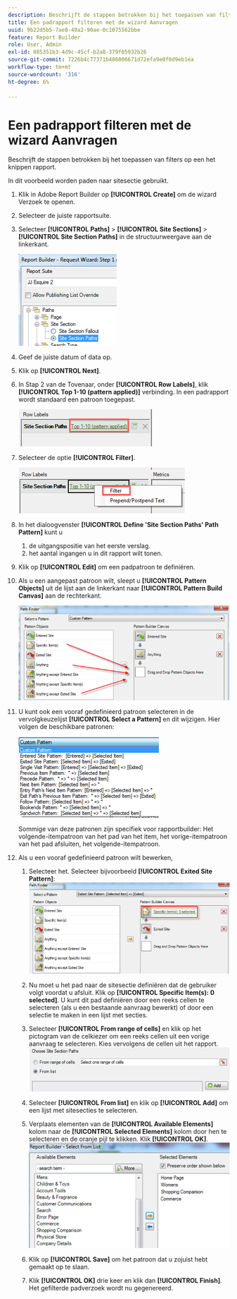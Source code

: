 ```yaml
---
description: Beschrijft de stappen betrokken bij het toepassen van filters op een het knippen rapport.
title: Een padrapport filteren met de wizard Aanvragen
uuid: 9b22d5b5-7ae8-49a2-90ae-0c1075562bbe
feature: Report Builder
role: User, Admin
exl-id: 085351b3-4d9c-45cf-b2a8-379f05932b26
source-git-commit: 7226b4c77371b486006671d72efa9e0f0d9eb1ea
workflow-type: tm+mt
source-wordcount: '316'
ht-degree: 6%

---
```


# Een padrapport filteren met de wizard Aanvragen

Beschrijft de stappen betrokken bij het toepassen van filters op een het knippen rapport.

In dit voorbeeld worden paden naar sitesectie gebruikt.

1. Klik in Adobe Report Builder op **[!UICONTROL Create]** om de wizard Verzoek te openen.
1. Selecteer de juiste rapportsuite.
1. Selecteer **[!UICONTROL Paths]** > **[!UICONTROL Site Sections]** > **[!UICONTROL Site Section Paths]** in de structuurweergave aan de linkerkant.

   ![](assets/site_section_path_1.png)

1. Geef de juiste datum of data op.
1. Klik op **[!UICONTROL Next]**.
1. In Stap 2 van de Tovenaar, onder **[!UICONTROL Row Labels]**, klik **[!UICONTROL Top 1-10 (pattern applied)]** verbinding. In een padrapport wordt standaard een patroon toegepast.

   ![](assets/site_section_path_2.png)

1. Selecteer de optie **[!UICONTROL Filter]**.

   ![](assets/filter_option.png)

1. In het dialoogvenster **[!UICONTROL Define 'Site Section Paths' Path Pattern]** kunt u
   1. de uitgangspositie van het eerste verslag.
   1. het aantal ingangen u in dit rapport wilt tonen.
1. Klik op **[!UICONTROL Edit]** om een padpatroon te definiëren.
1. Als u een aangepast patroon wilt, sleept u **[!UICONTROL Pattern Objects]** uit de lijst aan de linkerkant naar **[!UICONTROL Pattern Build Canvas]** aan de rechterkant.

   ![](assets/custom_pattern.png)

1. U kunt ook een vooraf gedefinieerd patroon selecteren in de vervolgkeuzelijst **[!UICONTROL Select a Pattern]** en dit wijzigen. Hier volgen de beschikbare patronen:

   ![](assets/select_a_pattern.png)

   Sommige van deze patronen zijn specifiek voor rapportbuilder: Het volgende-itempatroon van het pad van het item, het vorige-itempatroon van het pad afsluiten, het volgende-itempatroon.
1. Als u een vooraf gedefinieerd patroon wilt bewerken,
   1. Selecteer het. Selecteer bijvoorbeeld **[!UICONTROL Exited Site Pattern]**: ![](assets/exited_site_pattern.png)

   1. Nu moet u het pad naar de sitesectie definiëren dat de gebruiker volgt voordat u afsluit. Klik op **[!UICONTROL Specific Item(s): 0 selected]**. U kunt dit pad definiëren door een reeks cellen te selecteren (als u een bestaande aanvraag bewerkt) of door een selectie te maken in een lijst met secties.
   1. Selecteer **[!UICONTROL From range of cells]** en klik op het pictogram van de celkiezer om een reeks cellen uit een vorige aanvraag te selecteren. Kies vervolgens de cellen uit het rapport. ![](assets/choose_site_section_paths.png)

   1. Selecteer **[!UICONTROL From list]** en klik op **[!UICONTROL Add]** om een lijst met sitesecties te selecteren.
   1. Verplaats elementen van de **[!UICONTROL Available Elements]** kolom naar de **[!UICONTROL Selected Elements]** kolom door hen te selecteren en de oranje pijl te klikken. Klik **[!UICONTROL OK]**. ![](assets/move_site_section_elements.png)

   1. Klik op **[!UICONTROL Save]** om het patroon dat u zojuist hebt gemaakt op te slaan.
   1. Klik **[!UICONTROL OK]** drie keer en klik dan **[!UICONTROL Finish]**. Het gefilterde padverzoek wordt nu gegenereerd.
